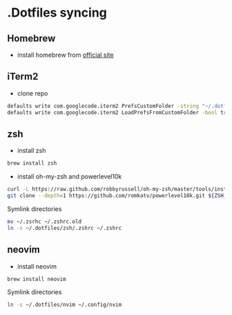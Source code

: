 # .Dotfiles syncing

## Homebrew
- install homebrew from [official site](https://brew.sh/)

## iTerm2
- clone repo
```bash
defaults write com.googlecode.iterm2 PrefsCustomFolder -string "~/.dotfiles/iterm2"
defaults write com.googlecode.iterm2 LoadPrefsFromCustomFolder -bool true</code>
```

## zsh
- install zsh
```bash
brew install zsh
```

- install oh-my-zsh and powerlevel10k
```bash
curl -L https://raw.github.com/robbyrussell/oh-my-zsh/master/tools/install.sh | sh
git clone --depth=1 https://github.com/romkatv/powerlevel10k.git ${ZSH_CUSTOM:-$HOME/.oh-my-zsh/custom}/themes/powerlevel10k 
```

Symlink directories
```bash
mv ~/.zsrhc ~/.zshrc.old
ln -s ~/.dotfiles/zsh/.zshrc ~/.zshrc
```

## neovim
- install neovim
```bash
brew install neovim
```

Symlink directories
```bash
ln -s ~/.dotfiles/nvim ~/.config/nvim
```
